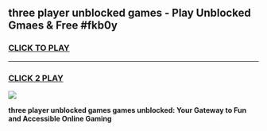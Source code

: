
## three player unblocked games - Play Unblocked Gmaes & Free #fkb0y
<h3>
<a href="https://news.freeplayer.one?title=three_player_unblocked_games&ref=24F">CLICK TO PLAY</a></h3>
<hr>

<h3>
<a href="https://news.freeplayer.one?title=three_player_unblocked_games&ref=24F">CLICK 2 PLAY</a>
  
</h3>

<a href="https://news.freeplayer.one?title=three_player_unblocked_games&ref=24F/"><img src="https://clearcache.store/games.png"></a>


**three player unblocked games games unblocked: Your Gateway to Fun and Accessible Online Gaming**
